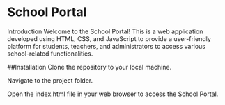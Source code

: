 # School Portal
Introduction
Welcome to the School Portal! This is a web application developed using HTML, CSS, and JavaScript to provide a user-friendly platform for students, 
teachers, and administrators to access various school-related functionalities.

##Installation
Clone the repository to your local machine.

Navigate to the project folder.

Open the index.html file in your web browser to access the School Portal.
